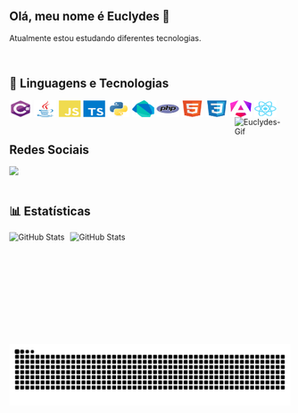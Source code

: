 ## Olá, meu nome é Euclydes 👋

Atualmente estou estudando diferentes tecnologias.

<br/>

## 🤖 Linguagens e Tecnologias

<div style="display: inline_block">
  <img align="center" alt="Euclydes-CSharp" height="30" width="40" src="https://raw.githubusercontent.com/devicons/devicon/master/icons/csharp/csharp-original.svg">
  <img align="center" alt="Euclydes-Java" height="30" width="40" src="https://raw.githubusercontent.com/devicons/devicon/master/icons/java/java-original.svg">
  <img align="center" alt="Euclydes-JavaScript" height="30" width="40" src="https://raw.githubusercontent.com/devicons/devicon/master/icons/javascript/javascript-plain.svg">
  <img align="center" alt="Euclydes-TypeScript" height="30" width="40" src="https://raw.githubusercontent.com/devicons/devicon/master/icons/typescript/typescript-plain.svg">
  <img align="center" alt="Euclydes-Python" height="30" width="40" src="https://raw.githubusercontent.com/devicons/devicon/master/icons/python/python-original.svg">
  <img align="center" alt="Euclydes-Dart" height="30" width="40" src="https://raw.githubusercontent.com/devicons/devicon/master/icons/dart/dart-original.svg">
  <img align="center" alt="Euclydes-PHP" height="30" width="40" src="https://raw.githubusercontent.com/devicons/devicon/master/icons/php/php-original.svg">
  <img align="center" alt="Euclydes-HTML" height="30" width="40" src="https://raw.githubusercontent.com/devicons/devicon/master/icons/html5/html5-original.svg">
  <img align="center" alt="Euclydes-CSS" height="30" width="40" src="https://raw.githubusercontent.com/devicons/devicon/master/icons/css3/css3-original.svg">
  <img align="center" alt="Euclydes-Angular" height="30" width="40" src="https://raw.githubusercontent.com/devicons/devicon/master/icons/angular/angular-original.svg">
  <img align="center" alt="Euclydes-React" height="30" width="40" src="https://raw.githubusercontent.com/devicons/devicon/master/icons/react/react-original.svg">
  <img align="right" alt="Euclydes-Gif" height="100" width="100" src="https://terraria.wiki.gg/images/2/27/Animated_Sticker_Lunatic_Cultist.gif">
</div>

<br/>

## Redes Sociais

<div> 
  <a href="https://www.linkedin.com/in/euclydes-uchoas-4860b7197" target="_blank">
    <img src="https://img.shields.io/badge/-LinkedIn-%230077B5?style=for-the-badge&logo=linkedin&logoColor=white" target="_blank">
  </a> 
</div>

<br/>

<!-- ![EuclydesUchoas's GitHub stats](https://github-readme-stats.vercel.app/api?username=EuclydesUchoas&show_icons=true&theme=tokyonight&include_all_commits=true&locale=pt-br) -->

## 📊 Estatísticas

<div>
  <img align="left" alt="GitHub Stats" height="200" style="padding-right: 10px;" src="https://github-readme-stats.vercel.app/api?username=EuclydesUchoas&show_icons=true&theme=tokyonight&include_all_commits=true&locale=pt-br">
  <img align="left" alt="GitHub Stats" height="200" src="https://github-readme-stats.vercel.app/api/top-langs/?username=EuclydesUchoas&theme=tokyonight&layout=compact&custom_title=Tecnologias&langs_count=9">
</div>

<picture align="center">
  <source media="(prefers-color-scheme: dark)" srcset="https://raw.githubusercontent.com/EuclydesUchoas/EuclydesUchoas/output/github-contribution-grid-snake-dark.svg">
  <source media="(prefers-color-scheme: light)" srcset="https://raw.githubusercontent.com/EuclydesUchoas/EuclydesUchoas/output/github-contribution-grid-snake-dark.svg">
  <img align="center" alt="github contribution grid snake animation" src="https://raw.githubusercontent.com/EuclydesUchoas/EuclydesUchoas/output/github-contribution-grid-snake.svg">
</picture>
